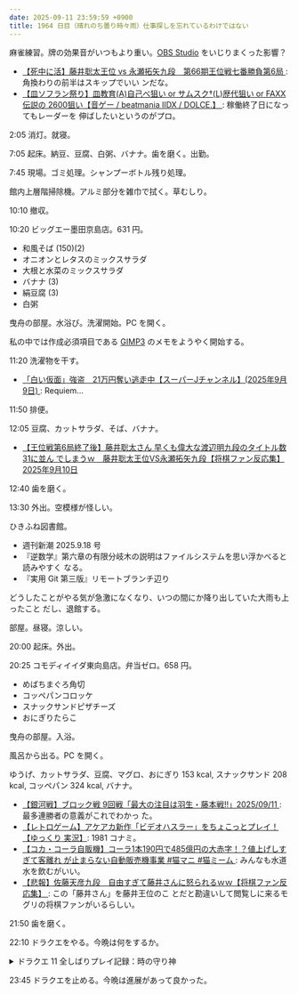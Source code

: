 ```yaml
---
date: 2025-09-11 23:59:59 +0900
title: 1964 日目（晴れのち曇り時々雨）仕事探しを忘れているわけではない
---
```


麻雀練習。牌の効果音がいつもより重い。[OBS Studio] をいじりまくった影響？

* [【死中に活】藤井聡太王位 vs 永瀬拓矢九段　第66期王位戦七番勝負第6局
  ](https://www.youtube.com/watch?v=Cgov0cmY0v8): 角換わりの前半はスキップでいい
  ンだな。
* [【皿ソフラン祭り】皿教育(A)自己べ狙い or サムスク†(L)歴代狙い or FAXX伝説の
  2600狙い【音ゲー / beatmania IIDX / DOLCE.】
  ](https://www.youtube.com/watch?v=9s8EPoi5i0A): 稼働終了日になってもレーダーを
  伸ばしたいというのがプロ。

2:05 消灯。就寝。

7:05 起床。納豆、豆腐、白粥、バナナ。歯を磨く。出勤。

7:45 現場。ゴミ処理。シャンプーボトル残り処理。

館内上層階掃除機。アルミ部分を雑巾で拭く。草むしり。

10:10 撤収。

10:20 ビッグエー墨田京島店。631 円。

* 和風そば (150)(2)
* オニオンとレタスのミックスサラダ
* 大根と水菜のミックスサラダ
* バナナ (3)
* 絹豆腐 (3)
* 白粥

曳舟の部屋。水浴び。洗濯開始。PC を開く。

私の中では作成必須項目である [GIMP3] のメモをようやく開始する。

11:20 洗濯物を干す。

* [「白い仮面」強盗　21万円奪い逃走中【スーパーJチャンネル】(2025年9月9日)
  ](https://www.youtube.com/watch?v=TipWm5s3L-Q): Requiem...

11:50 排便。

12:05 豆腐、カットサラダ、そば、バナナ。

* [【王位戦第6局終了後】藤井聡太さん 早くも偉大な渡辺明九段のタイトル数31に並ん
  でしまうｗ　藤井聡太王位VS永瀬拓矢九段【将棋ファン反応集】2025年9月10日
  ](https://www.youtube.com/watch?v=zIKDl6zRT9I)

12:40 歯を磨く。

13:30 外出。空模様が怪しい。

ひきふね図書館。

* 週刊新潮 2025.9.18 号
* 『逆数学』第六章の有限分岐木の説明はファイルシステムを思い浮かべると読みやすく
  なる。
* 『実用 Git 第三版』リモートブランチ辺り

どうしたことがやる気が急激になくなり、いつの間にか降り出していた大雨も上ったこと
だし、退館する。

部屋。昼寝。涼しい。

20:00 起床。外出。

20:25 コモディイイダ東向島店。弁当ゼロ。658 円。

* めばちまぐろ角切
* コッペパンコロッケ
* スナックサンドピザチーズ
* おにぎりたらこ

曳舟の部屋。入浴。

風呂から出る。PC を開く。

ゆうげ、カットサラダ、豆腐、マグロ、おにぎり 153 kcal, スナックサンド 208 kcal,
コッペパン 324 kcal, バナナ。

* [【銀河戦】ブロック戦 9回戦「最大の注目は羽生・藤本戦!!」2025/09/11
  ](https://www.youtube.com/watch?v=bzUjpj11Zw4): 最多連勝者の意義がこれでわかっ
  た。
* [【レトロゲーム】アケアカ新作「ビデオハスラー」をちょこっとプレイ！【ゆっくり
  実況】](https://www.youtube.com/watch?v=kGTw755ULtM): 1981 コナミ。
* [【コカ・コーラ自販機】コーラ1本190円で485億円の大赤字！？値上げしすぎて客離れ
  が止まらない自動販売機事業 #猫マニ #猫ミーム
  ](https://www.youtube.com/watch?v=DgZcIHtUZLs): みんなも水道水を飲むがいい。
* [【悲報】佐藤天彦九段　自由すぎて藤井さんに怒られるｗｗ【将棋ファン反応集】
  ](https://www.youtube.com/watch?v=eNAHX_ax00g): この「藤井さん」を藤井王位のこ
  とだと勘違いして閲覧しに来るモグリの将棋ファンがいるらしい。

21:50 歯を磨く。

22:10 ドラクエをやる。今晩は何をするか。

<details><summary>ドラクエ 11 全しばりプレイ記録：時の守り神</summary>
<p>連武討魔行裏試練を試行錯誤する。最初の棍棒チームは混乱とマヒが効くことがあると気づいていた。
グレイグ、シルビア、ロウで行ったら 73 手もかかって勝利。
短剣装備でダメージ六倍のとくぎがあるが、繰り出せるタイミングがないのでこうなった。</p>

<p>次のメガモリーヌ戦はとりあえず通常プレイ時と同じくマルティナで挑むことにする。
HP だけを 750 に増強した程度では全然足りないようだ。みのまもりも上げる必要があるだろう。
これは後回し。</p>

<p>時の破壊者戦を試行錯誤する。いつものようにやってみるとけっこう安定している。
異次元の霧とマホトーンが嫌なわけだが、HP を 750 まで上げておいたらなんとかなるようになったようだ。
グレイグがメガザルを発動するハメになったが、その直後のタイミングで時間停止を食らってグレイグが対象になったので無傷で済んだのが大きい。
両腕を無視して中央突破。冒険の書の世界がやっと終わった。</p>

<p>試しに怨念ペアに挑む。普通に千超えのダメージが来るので話にならない。第二形態に進まずに全滅。</p>
</details>

23:45 ドラクエを止める。今晩は進展があって良かった。

[GIMP3]: <https://docs.gimp.org/3.0/en/>
[OBS Studio]: <https://obsproject.com/>

